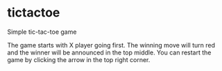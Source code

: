 # tictactoe

Simple tic-tac-toe game

The game starts with X player going first. The winning move will turn red and the winner will be announced in the top middle. You can restart the game by clicking the arrow in the top right corner.
